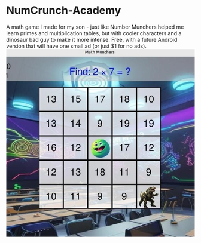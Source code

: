 # NumCrunch-Academy
A math game I made for my son - just like Number Munchers helped me learn primes and multiplication tables, but with cooler characters and a dinosaur bad guy to make it more intense. Free, with a future Android version that will have one small ad (or just $1 for no ads).
![Game Screenshot](https://raw.githubusercontent.com/moderatedan/NumCrunch-Academy/main/screenshot.jpeg)
